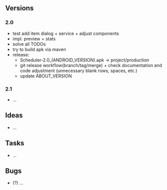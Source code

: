 ## Versions
### 2.0
+ test add item dialog + service + adjust components
+ impl. preview + stats
+ solve all TODOs
+ try to build apk via maven
+ release:
    - Scheduler-2.0_(ANDROID_VERSION).apk -> project/production
    - git release workflow(branch/tag/merge) + check documentation and code adjustment (unnecessary blank rows, spaces, etc.) 
    - update ABOUT_VERSION

### 2.1
+ ...

## Ideas
- ...

## Tasks
- ...

## Bugs
+ (?) ...



